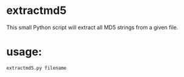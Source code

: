 extractmd5
==========
This small Python script will extract all MD5 strings from a given file.

usage:
======
```
extractmd5.py filename
```